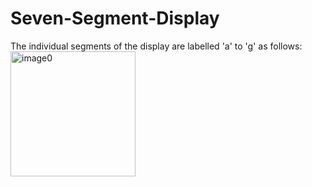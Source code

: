 # Seven-Segment-Display

The individual segments of the display are labelled 'a' to 'g' as follows:
<img width="200" alt="image0" src="https://github.com/user-attachments/assets/1f0a866b-85b8-4f42-8091-5361f09630cb"/>
